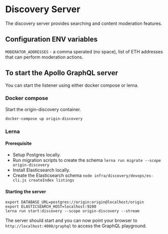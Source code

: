 # Discovery Server

The discovery server provides searching and content moderation features.

## Configuration ENV variables

`MODERATOR_ADDRESSES` - a comma sperated (no space), list of ETH addresses that can perform moderation actions.

## To start the Apollo GraphQL server

You can start the listener using either docker compose or lerna.

### Docker compose

Start the origin-discovery container.

    docker-compose up origin-discovery

### Lerna

#### Prerequisite

- Setup Postgres locally.
- Run migration scripts to create the schema
  `lerna run migrate --scope origin-discovery`
- Install Elasticsearch locally.
- Create the Elasticsearch schema
  `node infra/discovery/devops/es-cli.js createIndex listings`

#### Starting the server

    export DATABASE_URL=postgres://origin:origin@localhost/origin
    export ELASTICSEARCH_HOST=localhost:9200
    lerna run start:discovery --scope origin-discovery --stream

The server should start and you can now point your browser to `http://localhost:4000/graphql` to access the GraphQL playground.
